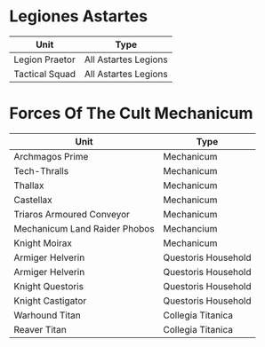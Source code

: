 # Legiones Astartes 
| Unit | Type |
| ------------- | ------------- |
| Legion Praetor | All Astartes Legions |
| Tactical Squad | All Astartes Legions |

# Forces Of The Cult Mechanicum 
| Unit | Type |
| ------------- | ------------- |
| Archmagos Prime | Mechanicum | 
| Tech-Thralls | Mechanicum | 
| Thallax | Mechanicum |
| Castellax | Mechanicum |
| Triaros Armoured Conveyor | Mechanicum |
| Mechanicum Land Raider Phobos | Mechancium |
| Knight Moirax | Mechanicum |
| Armiger Helverin | Questoris Household |
| Armiger Helverin | Questoris Household | 
| Knight Questoris | Questoris Household | 
| Knight Castigator | Questoris Household | 
| Warhound Titan | Collegia Titanica |
| Reaver Titan | Collegia Titanica |
